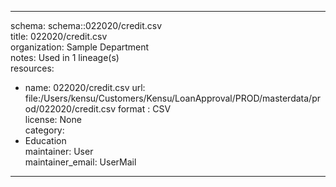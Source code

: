 


---  
schema: schema::022020/credit.csv  
title: 022020/credit.csv  
organization: Sample Department  
notes: Used in 1 lineage(s)  
resources:  
  - name: 022020/credit.csv 
    url: file:/Users/kensu/Customers/Kensu/LoanApproval/PROD/masterdata/prod/022020/credit.csv 
    format : CSV  
license: None  
category:
  - Education  
maintainer: User  
maintainer_email: UserMail  
---